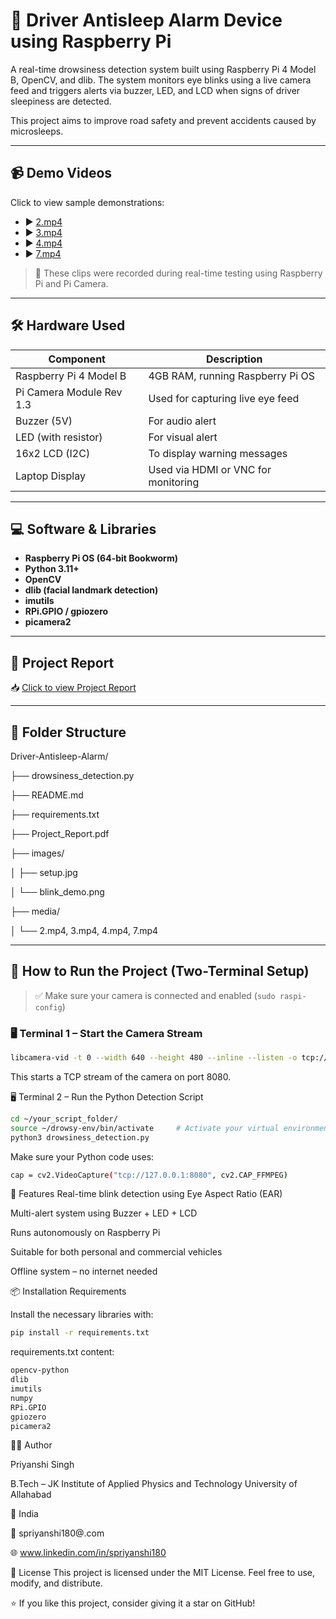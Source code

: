 # 🚗 Driver Antisleep Alarm Device using Raspberry Pi

A real-time drowsiness detection system built using Raspberry Pi 4 Model B, OpenCV, and dlib. The system monitors eye blinks using a live camera feed and triggers alerts via buzzer, LED, and LCD when signs of driver sleepiness are detected.

This project aims to improve road safety and prevent accidents caused by microsleeps.

---

## 📹 Demo Videos

Click to view sample demonstrations:

- ▶️ [2.mp4](2.mp4)
- ▶️ [3.mp4](3.mp4)
- ▶️ [4.mp4](4.mp4)
- ▶️ [7.mp4](7.mp4)

> 🎥 These clips were recorded during real-time testing using Raspberry Pi and Pi Camera.

---

## 🛠 Hardware Used

| Component                | Description                          |
|--------------------------|--------------------------------------|
| Raspberry Pi 4 Model B   | 4GB RAM, running Raspberry Pi OS     |
| Pi Camera Module Rev 1.3| Used for capturing live eye feed     |
| Buzzer (5V)              | For audio alert                      |
| LED (with resistor)      | For visual alert                     |
| 16x2 LCD (I2C)           | To display warning messages          |
| Laptop Display           | Used via HDMI or VNC for monitoring  |

---

## 💻 Software & Libraries

- **Raspberry Pi OS (64-bit Bookworm)**
- **Python 3.11+**
- **OpenCV**
- **dlib (facial landmark detection)**
- **imutils**
- **RPi.GPIO / gpiozero**
- **picamera2**

---

## 📄 Project Report

📥 [Click to view Project Report](Project%20Report%20.pdf)

---

## 📁 Folder Structure
Driver-Antisleep-Alarm/

├── drowsiness_detection.py

├── README.md

├── requirements.txt

├── Project_Report.pdf

├── images/

│ ├── setup.jpg

│ └── blink_demo.png

├── media/

│ └── 2.mp4, 3.mp4, 4.mp4, 7.mp4


---

## 🚀 How to Run the Project (Two-Terminal Setup)

> ✅ Make sure your camera is connected and enabled (`sudo raspi-config`)

### 🖥 Terminal 1 – Start the Camera Stream

```bash
libcamera-vid -t 0 --width 640 --height 480 --inline --listen -o tcp://0.0.0.0:8080
```
This starts a TCP stream of the camera on port 8080.

🖥 Terminal 2 – Run the Python Detection Script
```bash
cd ~/your_script_folder/
source ~/drowsy-env/bin/activate     # Activate your virtual environment
python3 drowsiness_detection.py
```

Make sure your Python code uses:

```bash
cap = cv2.VideoCapture("tcp://127.0.0.1:8080", cv2.CAP_FFMPEG)
```

🧪 Features
Real-time blink detection using Eye Aspect Ratio (EAR)

Multi-alert system using Buzzer + LED + LCD

Runs autonomously on Raspberry Pi

Suitable for both personal and commercial vehicles

Offline system – no internet needed

📦 Installation Requirements

Install the necessary libraries with:

```bash
pip install -r requirements.txt
```

requirements.txt content:
```bash
opencv-python
dlib
imutils
numpy
RPi.GPIO
gpiozero
picamera2
```
🧑‍💻 Author

Priyanshi Singh

B.Tech – JK Institute of Applied Physics and Technology
University of Allahabad

📍 India

📧 spriyanshi180@.com

🌐 www.linkedin.com/in/spriyanshi180

📜 License
This project is licensed under the MIT License. Feel free to use, modify, and distribute.

⭐ If you like this project, consider giving it a star on GitHub!




